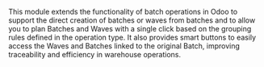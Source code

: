 This module extends the functionality of batch operations in Odoo to support the direct
creation of batches or waves from batches and to allow you to plan Batches and Waves with a single
click based on the grouping rules defined in the operation type. It also provides smart
buttons to easily access the Waves and Batches linked to the original Batch, improving
traceability and efficiency in warehouse operations.

